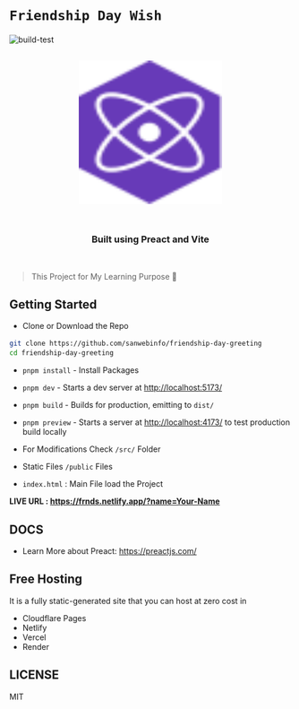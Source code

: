 # `Friendship Day Wish`

![build-test](https://github.com/sanwebinfo/friendship-day-greeting/workflows/build-test/badge.svg)  

<h2 align="center">
<img height="256" width="256" src="./src/assets/preact.svg"><br><br>
</h2>
<h3 align="center">Built using Preact and Vite</h3><br>

> This Project for My Learning Purpose 📑

## Getting Started

- Clone or Download the Repo

```sh
git clone https://github.com/sanwebinfo/friendship-day-greeting
cd friendship-day-greeting
```

- `pnpm install` - Install Packages

- `pnpm dev` - Starts a dev server at <http://localhost:5173/>

- `pnpm build` - Builds for production, emitting to `dist/`

- `pnpm preview` - Starts a server at <http://localhost:4173/> to test production build locally

- For Modifications Check `/src/` Folder
- Static Files `/public` Files
- `index.html` : Main File load the Project  

**LIVE URL : <https://frnds.netlify.app/?name=Your-Name>**  

## DOCS

- Learn More about Preact: <https://preactjs.com/>

## Free Hosting

It is a fully static-generated site that you can host at zero cost in

- Cloudflare Pages
- Netlify
- Vercel
- Render

## LICENSE

MIT
